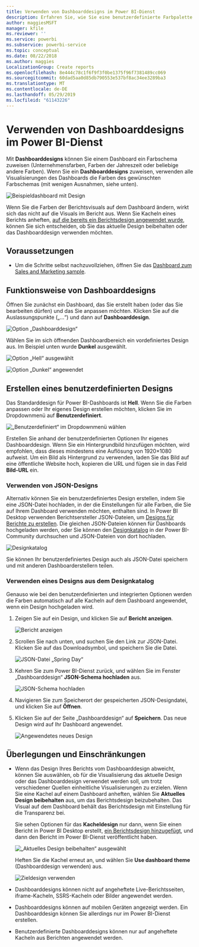 ```yaml
---
title: Verwenden von Dashboarddesigns im Power BI-Dienst
description: Erfahren Sie, wie Sie eine benutzerdefinierte Farbpalette verwenden und auf das gesamte Dashboard im Power BI-Dienst anwenden können.
author: maggiesMSFT
manager: kfile
ms.reviewer: ''
ms.service: powerbi
ms.subservice: powerbi-service
ms.topic: conceptual
ms.date: 08/22/2018
ms.author: maggies
LocalizationGroup: Create reports
ms.openlocfilehash: 8e444c78c1f6f9f3f0be1375f96f7381489cc069
ms.sourcegitcommit: 60dad5aa0d85db790553e537bf8ac34ee3289ba3
ms.translationtype: MT
ms.contentlocale: de-DE
ms.lasthandoff: 05/29/2019
ms.locfileid: "61143226"
---
```

# <a name="use-dashboard-themes-in-power-bi-service"></a>Verwenden von Dashboarddesigns im Power BI-Dienst
Mit **Dashboarddesigns** können Sie einem Dashboard ein Farbschema zuweisen (Unternehmensfarben, Farben der Jahreszeit oder beliebige andere Farben). Wenn Sie ein **Dashboarddesigns** zuweisen, verwenden alle Visualisierungen des Dashboards die Farben des gewünschten Farbschemas (mit wenigen Ausnahmen, siehe unten).

![Beispieldashboard mit Design](media/service-dashboard-themes/power-bi-full-dashboard-theme.png)

Wenn Sie die Farben der Berichtsvisuals auf dem Dashboard ändern, wirkt sich das nicht auf die Visuals im Bericht aus. Wenn Sie Kacheln eines Berichts anheften, [auf die bereits ein Berichtsdesign angewendet wurde](desktop-report-themes.md), können Sie sich entscheiden, ob Sie das aktuelle Design beibehalten oder das Dashboarddesign verwenden möchten.


## <a name="prerequisites"></a>Voraussetzungen
* Um die Schritte selbst nachzuvollziehen, öffnen Sie das [Dashboard zum Sales and Marketing sample](sample-datasets.md).


## <a name="how-dashboard-themes-work"></a>Funktionsweise von Dashboarddesigns
Öffnen Sie zunächst ein Dashboard, das Sie erstellt haben (oder das Sie bearbeiten dürfen) und das Sie anpassen möchten. Klicken Sie auf die Auslassungspunkte („...“) und dann auf **Dashboarddesign**. 

![Option „Dashboarddesign“](media/service-dashboard-themes/power-bi-dashboard-theme.png)

Wählen Sie im sich öffnenden Dashboardbereich ein vordefiniertes Design aus.  Im Beispiel unten wurde **Dunkel** ausgewählt.

![Option „Hell“ ausgewählt](media/service-dashboard-themes/power-bi-theme-menu.png)

![Option „Dunkel“ angewendet](media/service-dashboard-themes/power-bi-theme-dark.png)

## <a name="create-a-custom-theme"></a>Erstellen eines benutzerdefinierten Designs

Das Standarddesign für Power BI-Dashboards ist **Hell**. Wenn Sie die Farben anpassen oder Ihr eigenes Design erstellen möchten, klicken Sie im Dropdownmenü auf **Benutzerdefiniert**. 

![„Benutzerdefiniert“ im Dropdownmenü wählen](media/service-dashboard-themes/power-bi-theme-custom.png)

Erstellen Sie anhand der benutzerdefinierten Optionen Ihr eigenes Dashboarddesign. Wenn Sie ein Hintergrundbild hinzufügen möchten, wird empfohlen, dass dieses mindestens eine Auflösung von 1920×1080 aufweist. Um ein Bild als Hintergrund zu verwenden, laden Sie das Bild auf eine öffentliche Website hoch, kopieren die URL und fügen sie in das Feld **Bild-URL** ein. 

### <a name="using-json-themes"></a>Verwenden von JSON-Designs
Alternativ können Sie ein benutzerdefiniertes Design erstellen, indem Sie eine JSON-Datei hochladen, in der die Einstellungen für alle Farben, die Sie auf Ihrem Dashboard verwenden möchten, enthalten sind. In Power BI Desktop verwenden Berichtsersteller JSON-Dateien, um [Designs für Berichte zu erstellen](desktop-report-themes.md). Die gleichen JSON-Dateien können für Dashboards hochgeladen werden, oder Sie können den [Designkatalog](https://community.powerbi.com/t5/Themes-Gallery/bd-p/ThemesGallery) in der Power BI-Community durchsuchen und JSON-Dateien von dort hochladen. 

![Designkatalog](media/service-dashboard-themes/power-bi-theme-gallery.png)

Sie können Ihr benutzerdefiniertes Design auch als JSON-Datei speichern und mit anderen Dashboarderstellern teilen. 

### <a name="use-a-theme-from-the-theme-gallery"></a>Verwenden eines Designs aus dem Designkatalog

Genauso wie bei den benutzerdefinierten und integrierten Optionen werden die Farben automatisch auf alle Kacheln auf dem Dashboard angewendet, wenn ein Design hochgeladen wird. 

1. Zeigen Sie auf ein Design, und klicken Sie auf **Bericht anzeigen**.

    ![Bericht anzeigen](media/service-dashboard-themes/power-bi-choose-theme.png)

2. Scrollen Sie nach unten, und suchen Sie den Link zur JSON-Datei.  Klicken Sie auf das Downloadsymbol, und speichern Sie die Datei.

    ![JSON-Datei „Spring Day“](media/service-dashboard-themes/power-bi-theme-json.png)

3. Kehren Sie zum Power BI-Dienst zurück, und wählen Sie im Fenster „Dashboarddesign“ **JSON-Schema hochladen** aus.

    ![JSON-Schema hochladen](media/service-dashboard-themes/power-bi-upload-theme.png)

4. Navigieren Sie zum Speicherort der gespeicherten JSON-Designdatei, und klicken Sie auf **Öffnen**.

5. Klicken Sie auf der Seite „Dashboarddesign“ auf **Speichern**. Das neue Design wird auf Ihr Dashboard angewendet.

    ![Angewendetes neues Design](media/service-dashboard-themes/power-bi-json.png)

## <a name="considerations-and-limitations"></a>Überlegungen und Einschränkungen

* Wenn das Design Ihres Berichts vom Dashboarddesign abweicht, können Sie auswählen, ob für die Visualisierung das aktuelle Design oder das Dashboarddesign verwendet werden soll, um trotz verschiedener Quellen einheitliche Visualisierungen zu erzielen. Wenn Sie eine Kachel auf einem Dashboard anheften, wählen Sie **Aktuelles Design beibehalten** aus, um das Berichtsdesign beizubehalten. Das Visual auf dem Dashboard behält das Berichtsdesign mit Einstellung für die Transparenz bei. 

    Sie sehen Optionen für das **Kacheldesign** nur dann, wenn Sie einen Bericht in Power BI Desktop erstellt, [ein Berichtsdesign hinzugefügt](desktop-report-themes.md), und dann den Bericht im Power BI-Dienst veröffentlicht haben. 

    ![„Aktuelles Design beibehalten“ ausgewählt](media/service-dashboard-themes/power-bi-keep-current.png)

    Heften Sie die Kachel erneut an, und wählen Sie **Use dashboard theme** (Dashboarddesign verwenden) aus.

    ![Zieldesign verwenden](media/service-dashboard-themes/power-bi-use-destination.png)

* Dashboarddesigns können nicht auf angeheftete Live-Berichtsseiten, iframe-Kacheln, SSRS-Kacheln oder Bilder angewendet werden.
* Dashboarddesigns können auf mobilen Geräten angezeigt werden. Ein Dashboarddesign können Sie allerdings nur im Power BI-Dienst erstellen. 
* Benutzerdefinierte Dashboarddesigns können nur auf angeheftete Kacheln aus Berichten angewendet werden. 

